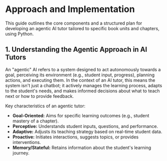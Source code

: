 # **Approach and Implementation**

This guide outlines the core components and a structured plan for developing an agentic AI tutor tailored to specific book units and chapters, using Python.

## **1\. Understanding the Agentic Approach in AI Tutors**

An "agentic" AI refers to a system designed to act autonomously towards a goal, perceiving its environment (e.g., student input, progress), planning actions, and executing them. In the context of an AI tutor, this means the system isn't just a chatbot; it actively manages the learning process, adapts to the student's needs, and makes informed decisions about what to teach next or how to provide feedback.

Key characteristics of an agentic tutor:

* **Goal-Oriented:** Aims for specific learning outcomes (e.g., student mastery of a chapter).  
* **Perceptive:** Understands student inputs, questions, and performance.  
* **Adaptive:** Adjusts its teaching strategy based on real-time student data.  
* **Proactive:** Initiates interactions, suggests topics, or provides interventions.  
* **Memory/Stateful:** Retains information about the student's learning journey.